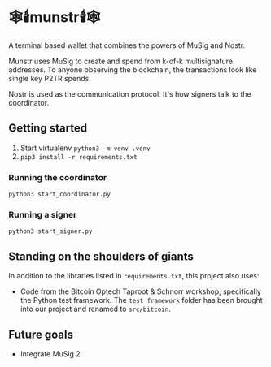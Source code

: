 # 🕸🕯munstr🕯🕸 

A terminal based wallet that combines the powers of MuSig and Nostr.

Munstr uses MuSig to create and spend from k-of-k multisignature addresses. To anyone observing the blockchain, the transactions look like single key P2TR spends.

Nostr is used as the communication protocol. It's how signers talk to the coordinator.

## Getting started

1. Start virtualenv `python3 -m venv .venv`
2. `pip3 install -r requirements.txt`

### Running the coordinator

`python3 start_coordinator.py`

### Running a signer

`python3 start_signer.py`

## Standing on the shoulders of giants

In addition to the libraries listed in `requirements.txt`, this project also uses:

- Code from the Bitcoin Optech Taproot & Schnorr workshop, specifically the Python test framework. The `test_framework` folder has been brought into our project and renamed to `src/bitcoin`.

## Future goals

- Integrate MuSig 2